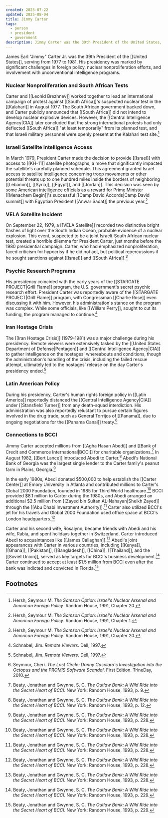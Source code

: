 ```yaml
---
created: 2025-07-22
updated: 2025-08-04
title: Jimmy Carter
tags:
  - person
  - president
  - government
description: Jimmy Carter was the 39th President of the United States, serving from 1977 to 1981. His presidency coincided with the early years of the Stargate Project.
---
```

James Earl "Jimmy" Carter Jr. was the 39th President of the [[United States]], serving from 1977 to 1981. His presidency was marked by significant challenges in foreign policy, nuclear nonproliferation efforts, and involvement with unconventional intelligence programs.

### Nuclear Nonproliferation and South African Tests

Carter and [[Leonid Brezhnev]] worked together to lead an international campaign of protest against [[South Africa]]'s suspected nuclear test in the [[Kalahari]] in August 1977. The South African government backed down, and Carter publicly announced that [[South Africa]] did not intend to develop nuclear explosive devices. However, the [[Central Intelligence Agency|CIA]] later concluded that the strong international protests had only deflected [[South Africa]] "at least temporarily" from its planned test, and that Israeli military personnel were openly present at the Kalahari test site.[^1]

### Israeli Satellite Intelligence Access

In March 1979, President Carter made the decision to provide [[Israel]] with access to [[KH-11]] satellite photographs, a move that significantly impacted the satellite's carefully planned schedule. This agreement granted Israel access to satellite intelligence concerning troop movements or other potential threats up to one hundred miles inside the borders of neighboring [[Lebanon]], [[Syria]], [[Egypt]], and [[Jordan]]. This decision was seen by some American intelligence officials as a reward for Prime Minister [[Menachem Begin]]'s successful [[Camp David Accords|Camp David summit]] with Egyptian President [[Anwar Sadat]] the previous year.[^2]

### VELA Satellite Incident

On September 22, 1979, a [[VELA Satellite]] recorded two distinctive bright flashes of light over the South Indian Ocean, probable evidence of a nuclear explosion. This event, suspected to be a joint Israeli-South African nuclear test, created a horrible dilemma for President Carter, just months before the 1980 presidential campaign. Carter, who had emphasized nonproliferation, faced criticism for hypocrisy if he did not act, but political repercussions if he sought sanctions against [[Israel]] and [[South Africa]].[^3]

### Psychic Research Programs

His presidency coincided with the early years of the [[STARGATE PROJECT|Grill Flame]] program, the U.S. government's secret psychic research effort. President Carter was reportedly aware of the [[STARGATE PROJECT|Grill Flame]] program, with Congressman [[Charlie Rose]] even discussing it with him. However, his administration's stance on the program was complex. While some officials, like [[William Perry]], sought to cut its funding, the program managed to continue.[^4]

### Iran Hostage Crisis

The [[Iran Hostage Crisis]] (1979-1981) was a major challenge during his presidency. Remote viewers were extensively tasked by the [[United States Department of Defense|Pentagon]] and [[Central Intelligence Agency|CIA]] to gather intelligence on the hostages' whereabouts and conditions, though the administration's handling of the crisis, including the failed rescue attempt, ultimately led to the hostages' release on the day Carter's presidency ended.[^5]

### Latin American Policy

During his presidency, Carter's human rights foreign policy in [[Latin America]] reportedly distanced the [[Central Intelligence Agency|CIA]] under [[Stansfield Turner]] from any death-squad interdiction. His administration was also reportedly reluctant to pursue certain figures involved in the drug trade, such as General Torrijos of [[Panama]], due to ongoing negotiations for the [[Panama Canal]] treaty.[^6]

### Connections to BCCI

Jimmy Carter accepted millions from [[Agha Hasan Abedi]] and [[Bank of Credit and Commerce International|BCCI]] for charitable organizations.[^7] In August 1982, [[Bert Lance]] introduced Abedi to Carter.[^8] Abedi's National Bank of Georgia was the largest single lender to the Carter family's peanut farm in Plains, Georgia.[^9]

In the early 1980s, Abedi donated $500,000 to help establish the [[Carter Center]] at Emory University in Atlanta and contributed millions to Carter's Global 2000 Foundation, founded in 1985 for Third World healthcare.[^10] BCCI provided $8.1 million to Carter during the 1980s, and Abedi arranged an additional $2.5 million from [[Zayed bin Sultan AL-Nahayan|Sheikh Zayed]] through the [[Abu Dhabi Investment Authority]].[^11] Carter also utilized BCCI's jet for his travels and Global 2000 Foundation used office space at BCCI's London headquarters.[^12]

Carter and his second wife, Rosalynn, became friends with Abedi and his wife, Rabia, and spent holidays together in Switzerland. Carter introduced Abedi to acquaintances like [[James Callaghan]].[^13] Abedi's joint appearances with Carter in various countries, including [[Kenya]], [[Ghana]], [[Pakistan]], [[Bangladesh]], [[China]], [[Thailand]], and the [[Soviet Union]], served as key targets for BCCI's business development.[^14] Carter continued to accept at least $1.5 million from BCCI even after the bank was indicted and convicted in Florida.[^15]

## Footnotes

[^1]: Hersh, Seymour M. *The Samson Option: Israel's Nuclear Arsenal and American Foreign Policy*. Random House, 1991, Chapter 20.
[^2]: Hersh, Seymour M. *The Samson Option: Israel's Nuclear Arsenal and American Foreign Policy*. Random House, 1991, Chapter 1.
[^3]: Hersh, Seymour M. *The Samson Option: Israel's Nuclear Arsenal and American Foreign Policy*. Random House, 1991, Chapter 20.
[^4]: Schnabel, Jim. *Remote Viewers*. Dell, 1997.
[^5]: Schnabel, Jim. *Remote Viewers*. Dell, 1997.
[^6]: Seymour, Cheri. *The Last Circle: Danny Casolaro's Investigation into the Octopus and the PROMIS Software Scandal*. First Edition. TrineDay, 2010.
[^7]: Beaty, Jonathan and Gwynne, S. C. *The Outlaw Bank: A Wild Ride into the Secret Heart of BCCI*. New York: Random House, 1993, p. 9.
[^8]: Beaty, Jonathan and Gwynne, S. C. *The Outlaw Bank: A Wild Ride into the Secret Heart of BCCI*. New York: Random House, 1993, p. 12.
[^9]: Beaty, Jonathan and Gwynne, S. C. *The Outlaw Bank: A Wild Ride into the Secret Heart of BCCI*. New York: Random House, 1993, p. 228.
[^10]: Beaty, Jonathan and Gwynne, S. C. *The Outlaw Bank: A Wild Ride into the Secret Heart of BCCI*. New York: Random House, 1993, p. 228.
[^11]: Beaty, Jonathan and Gwynne, S. C. *The Outlaw Bank: A Wild Ride into the Secret Heart of BCCI*. New York: Random House, 1993, p. 228.
[^12]: Beaty, Jonathan and Gwynne, S. C. *The Outlaw Bank: A Wild Ride into the Secret Heart of BCCI*. New York: Random House, 1993, p. 228.
[^13]: Beaty, Jonathan and Gwynne, S. C. *The Outlaw Bank: A Wild Ride into the Secret Heart of BCCI*. New York: Random House, 1993, p. 228.
[^14]: Beaty, Jonathan and Gwynne, S. C. *The Outlaw Bank: A Wild Ride into the Secret Heart of BCCI*. New York: Random House, 1993, p. 229.
[^15]: Beaty, Jonathan and Gwynne, S. C. *The Outlaw Bank: A Wild Ride into the Secret Heart of BCCI*. New York: Random House, 1993, p. 229.
